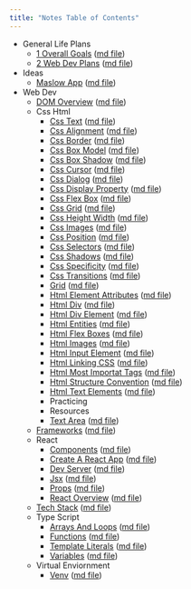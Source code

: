 ```yaml
---
title: "Notes Table of Contents"
---
```

- General Life Plans
    - [1 Overall Goals](notes/general_life_plans/1_overallGoals.html) ([md file](notes/general_life_plans/1_overallGoals.md))
    - [2 Web Dev Plans](notes/general_life_plans/2_webDevPlans.html) ([md file](notes/general_life_plans/2_webDevPlans.md))
- Ideas
    - [Maslow App](notes/ideas/maslowApp.html) ([md file](notes/ideas/maslowApp.md))
- Web Dev
    - [DOM Overview](notes/web_dev/DOM_overview.html) ([md file](notes/web_dev/DOM_overview.md))
    - Css Html
        - [Css Text](notes/web_dev/css_html/css_Text.html) ([md file](notes/web_dev/css_html/css_Text.md))
        - [Css Alignment](notes/web_dev/css_html/css_alignment.html) ([md file](notes/web_dev/css_html/css_alignment.md))
        - [Css Border](notes/web_dev/css_html/css_border.html) ([md file](notes/web_dev/css_html/css_border.md))
        - [Css Box Model](notes/web_dev/css_html/css_boxModel.html) ([md file](notes/web_dev/css_html/css_boxModel.md))
        - [Css Box Shadow](notes/web_dev/css_html/css_box_shadow.html) ([md file](notes/web_dev/css_html/css_box_shadow.md))
        - [Css Cursor](notes/web_dev/css_html/css_cursor.html) ([md file](notes/web_dev/css_html/css_cursor.md))
        - [Css Dialog](notes/web_dev/css_html/css_dialog.html) ([md file](notes/web_dev/css_html/css_dialog.md))
        - [Css Display Property](notes/web_dev/css_html/css_displayProperty.html) ([md file](notes/web_dev/css_html/css_displayProperty.md))
        - [Css Flex Box](notes/web_dev/css_html/css_flexBox.html) ([md file](notes/web_dev/css_html/css_flexBox.md))
        - [Css Grid](notes/web_dev/css_html/css_grid.html) ([md file](notes/web_dev/css_html/css_grid.md))
        - [Css Height Width](notes/web_dev/css_html/css_height_width.html) ([md file](notes/web_dev/css_html/css_height_width.md))
        - [Css Images](notes/web_dev/css_html/css_images.html) ([md file](notes/web_dev/css_html/css_images.md))
        - [Css Position](notes/web_dev/css_html/css_position.html) ([md file](notes/web_dev/css_html/css_position.md))
        - [Css Selectors](notes/web_dev/css_html/css_selectors.html) ([md file](notes/web_dev/css_html/css_selectors.md))
        - [Css Shadows](notes/web_dev/css_html/css_shadows.html) ([md file](notes/web_dev/css_html/css_shadows.md))
        - [Css Specificity](notes/web_dev/css_html/css_specificity.html) ([md file](notes/web_dev/css_html/css_specificity.md))
        - [Css Transitions](notes/web_dev/css_html/css_transitions.html) ([md file](notes/web_dev/css_html/css_transitions.md))
        - [Grid](notes/web_dev/css_html/grid.html) ([md file](notes/web_dev/css_html/grid.md))
        - [Html Element Attributes](notes/web_dev/css_html/html_ElementAttributes.html) ([md file](notes/web_dev/css_html/html_ElementAttributes.md))
        - [Html Div](notes/web_dev/css_html/html_div.html) ([md file](notes/web_dev/css_html/html_div.md))
        - [Html Div Element](notes/web_dev/css_html/html_divElement.html) ([md file](notes/web_dev/css_html/html_divElement.md))
        - [Html Entities](notes/web_dev/css_html/html_entities.html) ([md file](notes/web_dev/css_html/html_entities.md))
        - [Html Flex Boxes](notes/web_dev/css_html/html_flexBoxes.html) ([md file](notes/web_dev/css_html/html_flexBoxes.md))
        - [Html Images](notes/web_dev/css_html/html_images.html) ([md file](notes/web_dev/css_html/html_images.md))
        - [Html Input Element](notes/web_dev/css_html/html_inputElement.html) ([md file](notes/web_dev/css_html/html_inputElement.md))
        - [Html Linking CSS](notes/web_dev/css_html/html_linkingCSS.html) ([md file](notes/web_dev/css_html/html_linkingCSS.md))
        - [Html Most Importat Tags](notes/web_dev/css_html/html_mostImportatTags.html) ([md file](notes/web_dev/css_html/html_mostImportatTags.md))
        - [Html Structure Convention](notes/web_dev/css_html/html_structureConvention.html) ([md file](notes/web_dev/css_html/html_structureConvention.md))
        - [Html Text Elements](notes/web_dev/css_html/html_textElements.html) ([md file](notes/web_dev/css_html/html_textElements.md))
        - Practicing
        - Resources
        - [Text Area](notes/web_dev/css_html/textArea.html) ([md file](notes/web_dev/css_html/textArea.md))
    - [Frameworks](notes/web_dev/frameworks.html) ([md file](notes/web_dev/frameworks.md))
    - React
        - [Components](notes/web_dev/react/components.html) ([md file](notes/web_dev/react/components.md))
        - [Create A React App](notes/web_dev/react/create_a_react_app.html) ([md file](notes/web_dev/react/create_a_react_app.md))
        - [Dev Server](notes/web_dev/react/dev_server.html) ([md file](notes/web_dev/react/dev_server.md))
        - [Jsx](notes/web_dev/react/jsx.html) ([md file](notes/web_dev/react/jsx.md))
        - [Props](notes/web_dev/react/props.html) ([md file](notes/web_dev/react/props.md))
        - [React Overview](notes/web_dev/react/react_overview.html) ([md file](notes/web_dev/react/react_overview.md))
    - [Tech Stack](notes/web_dev/techStack.html) ([md file](notes/web_dev/techStack.md))
    - Type Script
        - [Arrays And Loops](notes/web_dev/typeScript/arraysAndLoops.html) ([md file](notes/web_dev/typeScript/arraysAndLoops.md))
        - [Functions](notes/web_dev/typeScript/functions.html) ([md file](notes/web_dev/typeScript/functions.md))
        - [Template Literals](notes/web_dev/typeScript/template_literals.html) ([md file](notes/web_dev/typeScript/template_literals.md))
        - [Variables](notes/web_dev/typeScript/variables.html) ([md file](notes/web_dev/typeScript/variables.md))
    - Virtual Enviornment
        - [Venv](notes/web_dev/virtual_enviornment/venv.html) ([md file](notes/web_dev/virtual_enviornment/venv.md))

